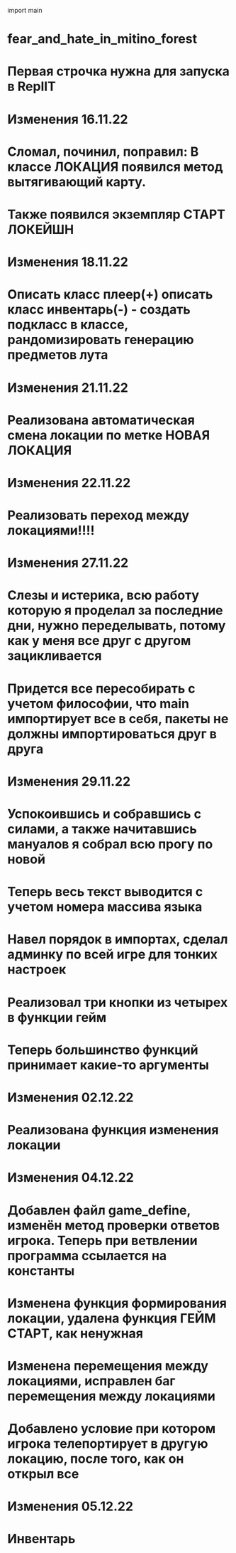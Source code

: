 import main
# fear_and_hate_in_mitino_forest
# Первая строчка нужна для запуска в ReplIT

# Изменения 16.11.22 
# Сломал, починил, поправил: В классе ЛОКАЦИЯ появился метод вытягивающий карту.
# Также появился экземпляр СТАРТ ЛОКЕЙШН

# Изменения 18.11.22
# Описать класс плеер(+) описать класс инвентарь(-) - создать подкласс в классе, рандомизировать генерацию предметов лута

# Изменения 21.11.22
# Реализована автоматическая смена локации по метке НОВАЯ ЛОКАЦИЯ

# Изменения 22.11.22 
# Реализовать переход между локациями!!!!

# Изменения 27.11.22
# Слезы и истерика, всю работу которую я проделал за последние дни, нужно переделывать, потому как у меня все друг с другом зацикливается
# Придется все пересобирать с учетом философии, что main импортирует все в себя, пакеты не должны импортироваться друг в друга

# Изменения 29.11.22
# Успокоившись и собравшись с силами, а также начитавшись мануалов я собрал всю прогу по новой
# Теперь весь текст выводится с учетом номера массива языка
# Навел порядок в импортах, сделал админку по всей игре для тонких настроек
# Реализовал три кнопки из четырех в функции гейм
# Теперь большинство функций принимает какие-то аргументы

# Изменения 02.12.22
# Реализована функция изменения локации

# Изменения 04.12.22
# Добавлен файл game_define, изменён метод проверки ответов игрока. Теперь при ветвлении программа ссылается на константы
# Изменена функция формирования локации, удалена функция ГЕЙМ СТАРТ, как ненужная
# Изменена перемещения между локациями, исправлен баг перемещения между локациями
# Добавлено условие при котором игрока телепортирует в другую локацию, после того, как он открыл все

# Изменения 05.12.22
# Инвентарь


